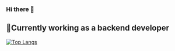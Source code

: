 ### Hi there 👋

<!--
**bluefunk666/bluefunk666** is a ✨ _special_ ✨ repository because its `README.md` (this file) appears on your GitHub profile.

Here are some ideas to get you started:

- 🔭 I’m currently working on ...
- 🌱 I’m currently learning ...
- 👯 I’m looking to collaborate on ...
- 🤔 I’m looking for help with ...
- 💬 Ask me about ...
- 📫 How to reach me: ...
- 😄 Pronouns: ...
- ⚡ Fun fact: ...
-->


## 👀Сurrently working as a backend developer






[![Top Langs](https://github-readme-stats.vercel.app/api/top-langs/?username=bluefunk666&layout=compact)](https://github.com/anuraghazra/github-readme-stats)
